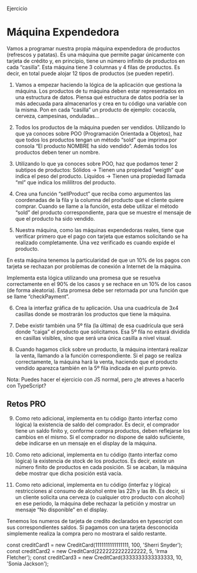 Ejercicio
# Máquina Expendedora

Vamos a programar nuestra propia máquina expendedora de productos (refrescos y patatas). Es una máquina que permite pagar únicamente con tarjeta de crédito y, en principio, tiene un número infinito de productos en cada “casilla”. Esta máquina tiene 3 columnas y 4 filas de productos. Es decir, en total puede alojar 12 tipos de productos (se pueden repetir).

1. Vamos a empezar haciendo la lógica de la aplicación que gestiona la máquina. Los productos de tu máquina deben estar representados en una estructura de datos. Piensa qué estructura de datos podría ser la más adecuada para almacenarlos y crea en tu código una variable con la misma. Pon en cada “casilla” un producto de ejemplo: cocacola, cerveza, campesinas, onduladas…


2. Todos los productos de la máquina pueden ser vendidos. Utilizando lo que ya conoces sobre POO (Programación Orientada a Objetos), haz que todos los productos tengan un método “sold” que imprima por consola “El producto NOMBRE ha sido vendido”. Además todos los productos deben tener un nombre.


3. Utilizando lo que ya conoces sobre POO, haz que podamos tener 2 subtipos de productos:
Sólidos → Tienen una propiedad “weigth” que indica el peso del producto.
Líquidos → Tienen una propiedad llamada “ml” que indica los mililitros del producto.


4. Crea una función “sellProduct” que reciba como argumentos las coordenadas de la fila y la columna del producto que el cliente quiere comprar. Cuando se llame a la función, esta debe utilizar el método “sold” del producto correspondiente, para que se muestre el mensaje de que el producto ha sido vendido.


5. Nuestra máquina, como las máquinas expendedoras reales, tiene que verificar primero que el pago con tarjeta que estamos solicitando se ha realizado completamente. Una vez verificado es cuando expide el producto.

En esta máquina tenemos la particularidad de que un 10% de los pagos con tarjeta se rechazan por problemas de conexión a Internet de la máquina.

Implementa esta lógica utilizando una promesa que se resuelva correctamente en el 90% de los casos y se rechace en un 10% de los casos (de forma aleatoria). Esta promesa debe ser retornada por una función que se llame “checkPayment”.


6. Crea la interfaz gráfica de tu aplicación. Usa una cuadrícula de 3x4 casillas donde se mostrarán los productos que tiene la máquina.


7. Debe existir también una 5º fila (la última) de esa cuadrícula que será donde “caiga” el producto que solicitamos. Esa 5º fila no estará dividida en casillas visibles, sino que será una única casilla a nivel visual.


8. Cuando hagamos click sobre un producto, la máquina intentará realizar la venta, llamando a la función correspondiente. Si el pago se realiza correctamente, la máquina hará la venta, haciendo que el producto vendido aparezca también en la 5º fila indicada en el punto previo.


Nota: Puedes hacer el ejercicio con JS normal, pero ¿te atreves a hacerlo con TypeScript?

## Retos PRO

9. Como reto adicional, implementa en tu código (tanto interfaz como lógica) la existencia de saldo del comprador. Es decir, el comprador tiene un saldo finito y, conforme compra productos, deben reflejarse los cambios en el mismo. Si el comprador no dispone de saldo suficiente, debe indicarse en un mensaje en el display de la máquina.


10. Como reto adicional, implementa en tu código (tanto interfaz como lógica) la existencia de stock de los productos. Es decir, existe un número finito de productos en cada posición. Si se acaban, la máquina debe mostrar que dicha posición está vacía.


11. Como reto adicional, implementa en tu código (interfaz y lógica) restricciones al consumo de alcohol entre las 22h y las 8h. Es decir, si un cliente solicita una cerveza (o cualquier otro producto con alcohol) en ese periodo, la máquina debe rechazar la petición y mostrar un mensaje “No disponible” en el display.


Tenemos los numeros de tarjeta de credito declarados en typescript con sus correspondientes saldos.
Si pagamos con una tarjeta desconocida simplemente realiza la compra pero no mostrara el saldo restante.

const creditCard1 = new CreditCard(1111111111111111, 100, 'Sherri Snyder');
const creditCard2 = new CreditCard(2222222222222222, 5, 'Irma Fletcher');
const creditCard3 = new CreditCard(3333333333333333, 10, 'Sonia Jackson');